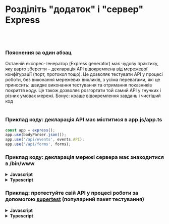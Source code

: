 # Розділіть "додаток" і "сервер" Express

<br/><br/>

### Пояснення за один абзац

Останній експрес-генератор (Express generator) має чудову практику, яку варто зберегти – декларація API відокремлена від мережевої конфігурації (порт, протокол тощо). Це дозволяє тестувати API у процесі роботи, без виконання мережевих викликів, з усіма перевагами, які це приносить: швидке виконання тестування та отримання показників покриття коду. Це також дозволяє розгортати той самий API у гнучких і різних умовах мережі. Бонус: краще відокремлення завдань і чистіший код
<br/><br/>

### Приклад коду: декларація API має міститися в app.js/app.ts

```javascript
const app = express();
app.use(bodyParser.json());
app.use('/api/events', events.API);
app.use('/api/forms', forms);
```

### Приклад коду: декларація мережі сервера має знаходитися в /bin/www

<details>
<summary><strong>Javascript</strong></summary>

```javascript
const app = require('../app');
const http = require('http');

// Отримати порт із середовища та зберегти в Express.
const port = normalizePort(process.env.PORT || '3000');
app.set('port', port);

// Створення HTTP-сервера.
const server = http.createServer(app);
```
</details>

<details>
<summary><strong>Typescript</strong></summary>

```typescript
import app from '../app';
import http from 'http';

// Отримати порт із середовища та зберегти в Express.
const port = normalizePort(process.env.PORT || '3000');
app.set('port', port);

// Створення HTTP-сервера.
const server = http.createServer(app);
```
</details>

### Приклад: протестуйте свій API у процесі роботи за допомогою [supertest](https://www.npmjs.com/package/supertest) (популярний пакет тестування)

<details>
<summary><strong>Javascript</strong></summary>

```javascript
const request = require('supertest');
const app = express();

app.get('/user', (req, res) => {
  res.status(200).json({ name: 'tobi' });
});

request(app)
  .get('/user')
  .expect('Content-Type', /json/)
  .expect('Content-Length', '15')
  .expect(200)
  .end((err, res) => {
    if (err) throw err;
  });
```
</details>


<details>
<summary><strong>Typescript</strong></summary>

```typescript
import * as request from "supertest";
const app = express();

app.get('/user', (req: Request, res: Response) => {
  res.status(200).json({ name: 'tobi' });
});

request(app)
  .get('/user')
  .expect('Content-Type', /json/)
  .expect('Content-Length', '15')
  .expect(200)
  .end((err: Error) => {
    if (err) throw err;
  });

```
</details>
